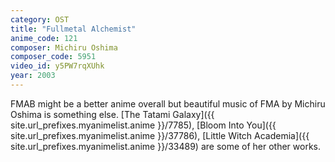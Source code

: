 ```yaml
---
category: OST
title: "Fullmetal Alchemist"
anime_code: 121
composer: Michiru Oshima
composer_code: 5951
video_id: y5PW7rqXUhk
year: 2003
---
```

FMAB might be a better anime overall but beautiful music of FMA by Michiru Oshima is something else. [The Tatami Galaxy]({{ site.url_prefixes.myanimelist.anime }}/7785), [Bloom Into You]({{ site.url_prefixes.myanimelist.anime }}/37786), [Little Witch Academia]({{ site.url_prefixes.myanimelist.anime }}/33489) are some of her other works.